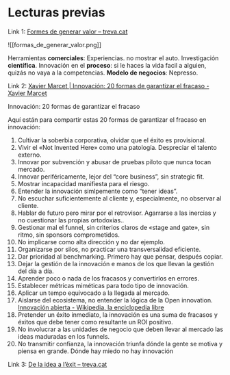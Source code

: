 # Lecturas previas

Link 1: [Formes de generar valor – treva.cat](https://treva.cat/es/formes-de-generar-valor/)

![[formas_de_generar_valor.png]]

Herramientas **comerciales**: Experiencias. no mostrar el auto.
Investigación **científica**. 
Innovación en el **proceso**: si le haces la vida facil a alguien, quizás no vaya a la competencias.
**Modelo de negocios**: Nepresso.


Link 2: [Xavier Marcet | Innovación: 20 formas de garantizar el fracaso - Xavier Marcet](https://xaviermarcet.com/2012/11/15/innovacion-20-formas-de-garantizar-el/)

Innovación: 20 formas de garantizar el fracaso

Aquí están para compartir estas 20 formas de garantizar el fracaso en innovación: 

1. Cultivar la soberbia corporativa, olvidar que el éxito es provisional. 
2. Vivir el «Not Invented Here» como una patología. Despreciar el talento externo. 
3. Innovar por subvención y abusar de pruebas piloto que nunca tocan mercado. 
4. Innovar periféricamente, lejor del “core business”, sin strategic fit. 
5. Mostrar incapacidad manifiesta para el riesgo. 
6. Entender la innovación simlpemente como “tener ideas”. 
7. No escuchar suficientemente al cliente y, especialmente, no observar al cliente. 
8. Hablar de futuro pero mirar por el retrovisor. Agarrarse a las inercias y no cuestionar las propias ortodoxias.. 
9. Gestionar mal el funnel, sin criterios claros de «stage and gate», sin ritmo, sin sponsors comprometidos. 
10. No implicarse como alta dirección y no dar ejemplo. 
11. Organizarse por silos, no practicar una transversalidad eficiente. 
12. Dar prioridad al benchmarking. Primero hay que pensar, después copiar. 
13. Dejar la gestión de la innovación e manos de los que llevan la gestión del día a día. 
14. Aprender poco o nada de los fracasos y convertirlos en errores. 
15. Establecer métricas miméticas para todo tipo de innovación. 
16. Aplicar un tempo equivocado a la llegada al mercado. 
17. Aislarse del ecosistema, no entender la lógica de la Open innovation. [Innovación abierta - Wikipedia, la enciclopedia libre](https://es.wikipedia.org/wiki/Innovaci%C3%B3n_abierta)
18. Pretender un éxito inmediato, la innovación es una suma de fracasos y éxitos que debe tener como resultante un ROI positivo. 
19. No involucrar a las unidades de negocio que deben llevar al mercado las ideas maduradas en los funnels. 
20. No transmitir confianza, la innovación triunfa dónde la gente se motiva y piensa en grande. Dónde hay miedo no hay innovación


Link 3: [De la idea a l’èxit – treva.cat](https://treva.cat/es/de-la-idea-a-lexit/)

